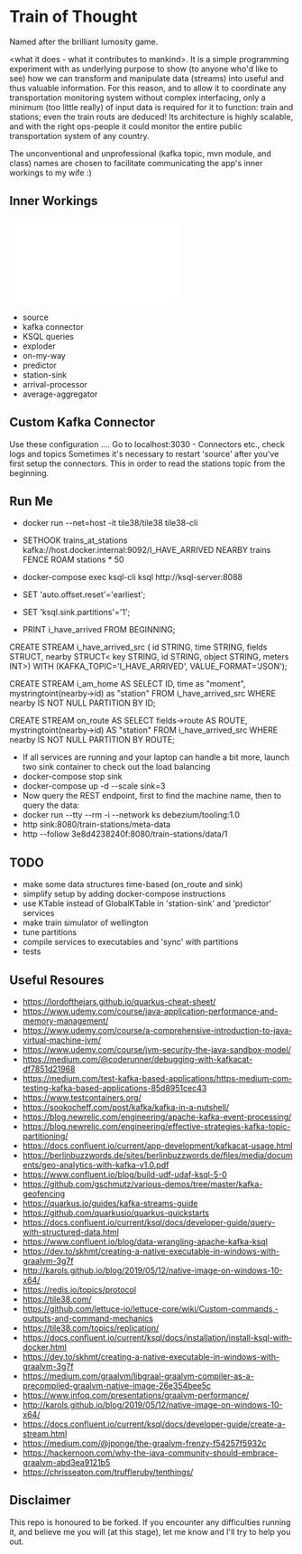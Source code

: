 # Train of Thought
Named after the brilliant lumosity game.

<what it does - what it contributes to mankind>. It is a simple programming experiment with as underlying purpose to show (to anyone who'd like to see) how we can transform and manipulate data (streams) into useful and thus valuable information. For this reason, and to allow it to coordinate any transportation monitoring system without complex interfacing, only a minimum (too little really) of input data is required for it to function: train and stations; even the train routs are deduced! Its architecture is highly scalable, and with the right ops-people it could monitor the entire public transportation system of any country.  

The unconventional and unprofessional (kafka topic, mvn module, and class) names are chosen to facilitate communicating the app's inner workings to my wife :) 


## Inner Workings

![flow diagram](pictures/train-data-flow.pdf)
<add links to separate readme files>
* source 
* kafka connector
* KSQL queries
* exploder
* on-my-way
* predictor
* station-sink
* arrival-processor
* average-aggregator	
	
## Custom Kafka Connector
Use these configuration ....
Go to localhost:3030 - Connectors etc., check  logs and topics
Sometimes it's necessary to restart 'source' after you've first setup the connectors. This in order to read the stations topic from the beginning.
	
## Run Me
* docker run --net=host -it tile38/tile38 tile38-cli
* SETHOOK trains_at_stations kafka://host.docker.internal:9092/I_HAVE_ARRIVED NEARBY trains FENCE ROAM stations * 50

* docker-compose exec ksql-cli ksql http://ksql-server:8088
* SET 'auto.offset.reset'='earliest';
* SET 'ksql.sink.partitions'='1';
* PRINT i_have_arrived FROM BEGINNING;

CREATE STREAM i_have_arrived_src (	id STRING,
							time STRING,
							fields STRUCT<route INT>,
			                 		nearby STRUCT<
				                    	  	key STRING,
				                      	  	id STRING,
				                      	  	object STRING,
				                      		meters INT>)
        WITH (KAFKA_TOPIC='I_HAVE_ARRIVED', VALUE_FORMAT='JSON');

CREATE STREAM i_am_home AS 	SELECT ID, time as "moment", mystringtoint(nearby->id) as "station" 
						 	FROM i_have_arrived_src 
						 	WHERE nearby IS NOT NULL 
						 	PARTITION BY ID;

CREATE STREAM on_route AS SELECT fields->route AS ROUTE, mystringtoint(nearby->id) AS "station" 
							FROM i_have_arrived_src 
						 	WHERE nearby IS NOT NULL
						 	PARTITION BY ROUTE;

* If all services are running and your laptop can handle a bit more, launch two sink container to check out the load balancing
* docker-compose stop sink
* docker-compose up -d --scale sink=3 
* Now query the REST endpoint, first to find the machine name, then to query the data:
* docker run --tty --rm -i --network ks debezium/tooling:1.0
* http sink:8080/train-stations/meta-data
* http --follow 3e8d4238240f:8080/train-stations/data/1

## TODO
* make some data structures time-based (on_route and sink)
* simplify setup by adding docker-compose instructions 
* use KTable instead of GlobalKTable in 'station-sink' and 'predictor' services
* make train simulator of wellington
* tune partitions
* compile services to executables and 'sync' with partitions
* tests

## Useful Resoures
* https://lordofthejars.github.io/quarkus-cheat-sheet/
* https://www.udemy.com/course/java-application-performance-and-memory-management/
* https://www.udemy.com/course/a-comprehensive-introduction-to-java-virtual-machine-jvm/
* https://www.udemy.com/course/jvm-security-the-java-sandbox-model/
* https://medium.com/@coderunner/debugging-with-kafkacat-df7851d21968
* https://medium.com/test-kafka-based-applications/https-medium-com-testing-kafka-based-applications-85d8951cec43
* https://www.testcontainers.org/
* https://sookocheff.com/post/kafka/kafka-in-a-nutshell/
* https://blog.newrelic.com/engineering/apache-kafka-event-processing/ 
* https://blog.newrelic.com/engineering/effective-strategies-kafka-topic-partitioning/
* https://docs.confluent.io/current/app-development/kafkacat-usage.html
* https://berlinbuzzwords.de/sites/berlinbuzzwords.de/files/media/documents/geo-analytics-with-kafka-v1.0.pdf
* https://www.confluent.io/blog/build-udf-udaf-ksql-5-0
* https://github.com/gschmutz/various-demos/tree/master/kafka-geofencing
* https://quarkus.io/guides/kafka-streams-guide
* https://github.com/quarkusio/quarkus-quickstarts
* https://docs.confluent.io/current/ksql/docs/developer-guide/query-with-structured-data.html
* https://www.confluent.io/blog/data-wrangling-apache-kafka-ksql
* https://dev.to/skhmt/creating-a-native-executable-in-windows-with-graalvm-3g7f
* http://karols.github.io/blog/2019/05/12/native-image-on-windows-10-x64/
* https://redis.io/topics/protocol
* https://tile38.com/
* https://github.com/lettuce-io/lettuce-core/wiki/Custom-commands,-outputs-and-command-mechanics
* https://tile38.com/topics/replication/
* https://docs.confluent.io/current/ksql/docs/installation/install-ksql-with-docker.html 
* https://dev.to/skhmt/creating-a-native-executable-in-windows-with-graalvm-3g7f
* https://medium.com/graalvm/libgraal-graalvm-compiler-as-a-precompiled-graalvm-native-image-26e354bee5c
* https://www.infoq.com/presentations/graalvm-performance/
* http://karols.github.io/blog/2019/05/12/native-image-on-windows-10-x64/
* https://docs.confluent.io/current/ksql/docs/developer-guide/create-a-stream.html
* https://medium.com/@jponge/the-graalvm-frenzy-f54257f5932c
* https://hackernoon.com/why-the-java-community-should-embrace-graalvm-abd3ea9121b5
* https://chrisseaton.com/truffleruby/tenthings/

## Disclaimer

This repo is honoured to be forked. If you encounter any difficulties running it, and believe me you will (at this stage), let me know and I'll try to help you out.
